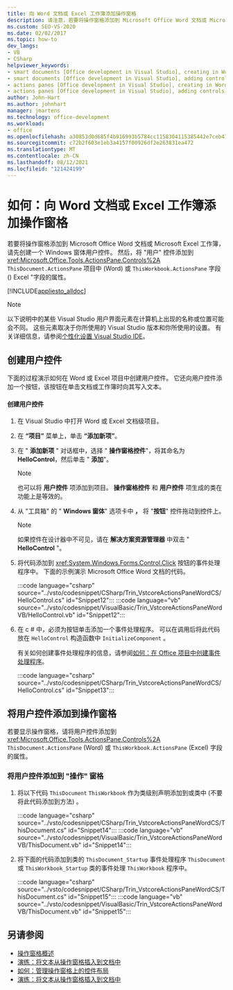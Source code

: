 ```yaml
---
title: 向 Word 文档或 Excel 工作簿添加操作窗格
description: 请注意，若要将操作窗格添加到 Microsoft Office Word 文档或 Microsoft Excel 工作簿，您应该首先创建一个 Windows 窗体用户控件。
ms.custom: SEO-VS-2020
ms.date: 02/02/2017
ms.topic: how-to
dev_langs:
- VB
- CSharp
helpviewer_keywords:
- smart documents [Office development in Visual Studio], creating in Word
- smart documents [Office development in Visual Studio], adding controls
- actions panes [Office development in Visual Studio], creating in Word
- actions panes [Office development in Visual Studio], adding controls
author: John-Hart
ms.author: johnhart
manager: jmartens
ms.technology: office-development
ms.workload:
- office
ms.openlocfilehash: a30853d0d685f4b916993b5784cc1158304115385442e7ceb4709f8c17a4e739
ms.sourcegitcommit: c72b2f603e1eb3a4157f00926df2e263831ea472
ms.translationtype: MT
ms.contentlocale: zh-CN
ms.lasthandoff: 08/12/2021
ms.locfileid: "121424199"
---
```

# <a name="how-to-add-an-actions-pane-to-word-documents-or-excel-workbooks"></a>如何：向 Word 文档或 Excel 工作簿添加操作窗格
  若要将操作窗格添加到 Microsoft Office Word 文档或 Microsoft Excel 工作簿，请先创建一个 Windows 窗体用户控件。 然后，将 "用户" 控件添加到 <xref:Microsoft.Office.Tools.ActionsPane.Controls%2A> `ThisDocument.ActionsPane` 项目中 (Word) 或 `ThisWorkbook.ActionsPane` 字段 () Excel "字段的属性。

 [!INCLUDE[appliesto_alldoc](../vsto/includes/appliesto-alldoc-md.md)]

> [!NOTE]
> 以下说明中的某些 Visual Studio 用户界面元素在计算机上出现的名称或位置可能会不同。 这些元素取决于你所使用的 Visual Studio 版本和你所使用的设置。 有关详细信息，请参阅[个性化设置 Visual Studio IDE](../ide/personalizing-the-visual-studio-ide.md)。

## <a name="creating-the-user-control"></a>创建用户控件
 下面的过程演示如何在 Word 或 Excel 项目中创建用户控件。 它还向用户控件添加一个按钮，该按钮在单击文档或工作簿时向其写入文本。

#### <a name="to-create-the-user-control"></a>创建用户控件

1. 在 Visual Studio 中打开 Word 或 Excel 文档级项目。

2. 在 **“项目”** 菜单上，单击 **“添加新项”**。

3. 在 " **添加新项** " 对话框中，选择 " **操作窗格控件**"，将其命名为 **HelloControl**，然后单击 " **添加**"。

    > [!NOTE]
    > 也可以将 **用户控件** 项添加到项目。 **操作窗格控件** 和 **用户控件** 项生成的类在功能上是等效的。

4. 从 "工具箱" 的 " **Windows 窗体**" 选项卡中 **，** 将 "**按钮**" 控件拖动到控件上。

    > [!NOTE]
    > 如果控件在设计器中不可见，请在 **解决方案资源管理器** 中双击 " **HelloControl** "。

5. 将代码添加到 <xref:System.Windows.Forms.Control.Click> 按钮的事件处理程序中。 下面的示例演示 Microsoft Office Word 文档的代码。

     :::code language="csharp" source="../vsto/codesnippet/CSharp/Trin_VstcoreActionsPaneWordCS/HelloControl.cs" id="Snippet12":::
     :::code language="vb" source="../vsto/codesnippet/VisualBasic/Trin_VstcoreActionsPaneWordVB/HelloControl.vb" id="Snippet12":::

6. 在 c # 中，必须为按钮单击添加一个事件处理程序。 可以在调用后将此代码放在 `HelloControl` 构造函数中 `InitializeComponent` 。

     有关如何创建事件处理程序的信息，请参阅[如何：在 Office 项目中创建事件处理程序](../vsto/how-to-create-event-handlers-in-office-projects.md)。

     :::code language="csharp" source="../vsto/codesnippet/CSharp/Trin_VstcoreActionsPaneWordCS/HelloControl.cs" id="Snippet13":::

## <a name="add-the-user-control-to-the-actions-pane"></a>将用户控件添加到操作窗格
 若要显示操作窗格，请将用户控件添加到 <xref:Microsoft.Office.Tools.ActionsPane.Controls%2A> `ThisDocument.ActionsPane` (Word) 或 `ThisWorkbook.ActionsPane` (Excel) 字段的属性。

### <a name="to-add-the-user-control-to-the-actions-pane"></a>将用户控件添加到 "操作" 窗格

1. 将以下代码 `ThisDocument` `ThisWorkbook` 作为类级别声明添加到或类中 (不要将此代码添加到方法) 。

     :::code language="csharp" source="../vsto/codesnippet/CSharp/Trin_VstcoreActionsPaneWordCS/ThisDocument.cs" id="Snippet14":::
     :::code language="vb" source="../vsto/codesnippet/VisualBasic/Trin_VstcoreActionsPaneWordVB/ThisDocument.vb" id="Snippet14":::

2. 将下面的代码添加到类的 `ThisDocument_Startup` 事件处理程序 `ThisDocument` 或 `ThisWorkbook_Startup` 类的事件处理 `ThisWorkbook` 程序中。

     :::code language="csharp" source="../vsto/codesnippet/CSharp/Trin_VstcoreActionsPaneWordCS/ThisDocument.cs" id="Snippet15":::
     :::code language="vb" source="../vsto/codesnippet/VisualBasic/Trin_VstcoreActionsPaneWordVB/ThisDocument.vb" id="Snippet15":::

## <a name="see-also"></a>另请参阅
- [操作窗格概述](../vsto/actions-pane-overview.md)
- [演练：将文本从操作窗格插入到文档中](../vsto/walkthrough-inserting-text-into-a-document-from-an-actions-pane.md)
- [如何：管理操作窗格上的控件布局](../vsto/how-to-manage-control-layout-on-actions-panes.md)
- [演练：将文本从操作窗格插入到文档中](../vsto/walkthrough-inserting-text-into-a-document-from-an-actions-pane.md)
